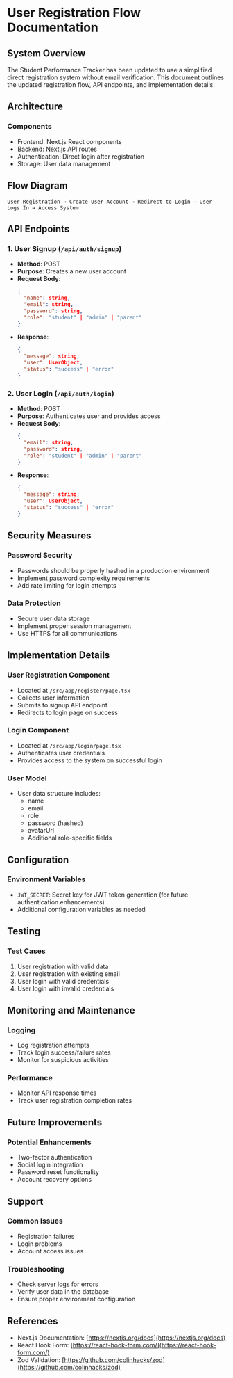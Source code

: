 # User Registration Flow Documentation

## System Overview

The Student Performance Tracker has been updated to use a simplified direct registration system without email verification. This document outlines the updated registration flow, API endpoints, and implementation details.

## Architecture

### Components
- Frontend: Next.js React components
- Backend: Next.js API routes
- Authentication: Direct login after registration
- Storage: User data management

## Flow Diagram
```
User Registration → Create User Account → Redirect to Login → User Logs In → Access System
```

## API Endpoints

### 1. User Signup (`/api/auth/signup`)
- **Method**: POST
- **Purpose**: Creates a new user account
- **Request Body**: 
  ```json
  { 
    "name": string,
    "email": string,
    "password": string,
    "role": "student" | "admin" | "parent"
  }
  ```
- **Response**: 
  ```json
  {
    "message": string,
    "user": UserObject,
    "status": "success" | "error"
  }
  ```

### 2. User Login (`/api/auth/login`)
- **Method**: POST
- **Purpose**: Authenticates user and provides access
- **Request Body**: 
  ```json
  { 
    "email": string,
    "password": string,
    "role": "student" | "admin" | "parent"
  }
  ```
- **Response**:
  ```json
  {
    "message": string,
    "user": UserObject,
    "status": "success" | "error"
  }
  ```

## Security Measures

### Password Security
- Passwords should be properly hashed in a production environment
- Implement password complexity requirements
- Add rate limiting for login attempts

### Data Protection
- Secure user data storage
- Implement proper session management
- Use HTTPS for all communications

## Implementation Details

### User Registration Component
- Located at `/src/app/register/page.tsx`
- Collects user information
- Submits to signup API endpoint
- Redirects to login page on success

### Login Component
- Located at `/src/app/login/page.tsx`
- Authenticates user credentials
- Provides access to the system on successful login

### User Model
- User data structure includes:
  - name
  - email
  - role
  - password (hashed)
  - avatarUrl
  - Additional role-specific fields

## Configuration

### Environment Variables
- `JWT_SECRET`: Secret key for JWT token generation (for future authentication enhancements)
- Additional configuration variables as needed

## Testing

### Test Cases
1. User registration with valid data
2. User registration with existing email
3. User login with valid credentials
4. User login with invalid credentials

## Monitoring and Maintenance

### Logging
- Log registration attempts
- Track login success/failure rates
- Monitor for suspicious activities

### Performance
- Monitor API response times
- Track user registration completion rates

## Future Improvements

### Potential Enhancements
- Two-factor authentication
- Social login integration
- Password reset functionality
- Account recovery options

## Support

### Common Issues
- Registration failures
- Login problems
- Account access issues

### Troubleshooting
- Check server logs for errors
- Verify user data in the database
- Ensure proper environment configuration

## References

- Next.js Documentation: [https://nextjs.org/docs](https://nextjs.org/docs)
- React Hook Form: [https://react-hook-form.com/](https://react-hook-form.com/)
- Zod Validation: [https://github.com/colinhacks/zod](https://github.com/colinhacks/zod)